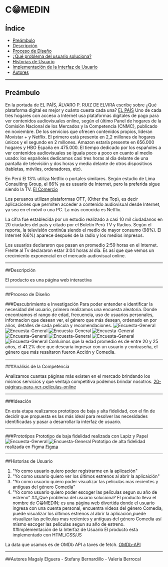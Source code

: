 # C😁MEDIN

## Índice

* [Preámbulo](#preámbulo)
* [Descripción](#resumen-del-proyecto)
* [Proceso de Diseño](#Porcedo-de-Diseño)
* [¿Qué problema del usuario soluciona?](#¿Que-problema-del-usuario-soluciona?)
* [Historias de Usuario](#historias-de-usuario)
* [Implementación de la Interfaz de Usuario](#Implementación-de-la-Interfaz-de-Usuario)
* [Autores](#Autores)

***
## Preámbulo

En la portada de EL PAÍS, ÁLVARO P. RUIZ DE ELVIRA escribe sobre ¿Qué plataforma digital es mejor y cuánto cuesta cada una?
[EL PAÍS](https://elpais.com/cultura/2019/01/04/television/1546609140_777862.html)
Uno de cada tres hogares con acceso a Internet usa plataformas digitales de pago para ver contenidos audiovisuales online, según el último Panel de hogares de la Comisión Nacional de los Mercados y la Competencia (CNMC), publicado en noviembre. De los servicios que ofrecen contenidos propios, lideran Movistar + y Netflix. El primero está presente en 2,2 millones de hogares únicos y el segundo en 2 millones. Amazon estaría presente en 656.000 hogares y HBO España en 475.000. El tiempo dedicado por los españoles a ver contenidos audiovisuales se iguala poco a poco en cuanto al medio usado: los españoles dedicamos casi tres horas al día delante de una pantalla de televisión y dos horas y media delante de otros dispositivos (tabletas, móviles, ordenadores, etc).

En Perú El 13% utiliza Netflix o portales similares. Según estudio de Lima Consulting Group, el 66% ya es usuario de Internet, pero la preferida sigue siendo la TV.
[El Comercio](https://elcomercio.pe/economia/negocios/13-peruanos-consume-netflix-similares-noticia-528863)

Los peruanos utilizan plataformas OTT, (Other the Top), es decir aplicaciones que permiten acceder a contenido audiovisual desde Internet, ya sea en el móvil o una PC. La más conocida es Netflix.

La cifra fue establecida por un estudio realizado a casi 10 mil ciudadanos en 20 ciudades del país y citado por el Boletín Perú TV y Radios. Según el reporte, la televisión continúa siendo el medio de mayor consumo (98%). El  Internet (66%) aparece después de la radio y los medios impresos. 

Los usuarios declararon que pasan en promedio 2:59 horas en el Internet. Frente al Tv declararon estar 3:04 horas al día. Es así que que vemos un crecimiento exponencial en el mercado audiovisual online. 

***
##Descripción

El producto es una página web interactiva 

***
##Proceso de Diseño

###Descubrimiento e Investigación
Para poder entender e identificar la necesidad del usuario, primero realizamos una encuesta aleatoria.
Donde encontramos el rango de edad, frecuencia, uso de usuarios personales, informacion que desean ver, el género que más desean, ordenado en por años, detalles de cada película y recomendaciones.
![Encuesta-General](./img/encuesta1.png)
![Encuesta-General](./img/encuesta2.png)
![Encuesta-General](./img/encuesta3.png)
![Encuesta-General](./img/encuesta4.png)
![Encuesta-General](./img/encuesta5.png)
![Encuesta-General](./img/encuesta6.png)
![Encuesta-General](./img/encuesta7.png)
![Encuesta-General](./img/encuesta8.png)
Conluimos que la edad promedio es de entre 20 y 25 años, el 41.2% dice que desearia ingresar con un usuario y contraseña, el género que más resaltaron fueron Acción y Comedia.

***
###Análisis de la Competencia

Analizamos cuantas páginas más existen en el mercado brindando los mismos servicios y que ventaja competitiva podemos brindar nosotros.
[20-páginas-para-ver-películas-online](https://listas.20minutos.es/lista/paginas-para-ver-peliculas-online-2019-435807/)

***

###Ideación

En esta etapa realizamos prototipos de baja y alta fidelidad, con el fin de decidir que propuesta es las más ideal para resolver las necesidades identificadas y pasar a desarrollar la interfaz de usuario.

***
###Prototipos
Prototipo de baja fidelidad realizada con Lapiz y Papel
![Encuesta-General](./img/prototipo1.png)
![Encuesta-General](./img/prototipo2.png)
Prototipo de alta fidelidad realizada en Figma
[Figma](https://www.figma.com/file/dJF8C28DcURNZeuJKxNXHPmS/PROTOTIPO-DE-ALTA-FIDELIDAD?node-id=0%3A1)

***
##Historias de Usuario

1. "Yo como usuario quiero poder registrarme en la aplicación"
2. "Yo como usuario quiero ver los últimos estrenos al abrir la aplicaición"
3. "Yo como usuario quiero poder visualizar las películas mas recientes y antíguas del género Comedia"
4. "Yo como usuario quiero poder escoger las películas segun su año de estreno"
##¿Qué problema del usuario soluciona?
El producto lleva el nombre de C😁MEDIN; es una página web divertida donde el usuario ingresa con una cuenta personal, encuentra videos del género Comedia, puede visualizar  los últimos estrenos al abrir la aplicación,puede visualizar las películas mas recientes y antíguas del género Comedia así mismo escoger las películas segun su año de estreno.
##Implementación de la Interfaz de Usuario
El producto esta implementado con HTML/CSS/JS

La data que usamos es de OMDb API a taves de fetch.
[OMDb-API](http://www.omdbapi.com/)

***
##Autores
Magaly Elguera - Stefany Bernardillo - Valeria Berrocal





